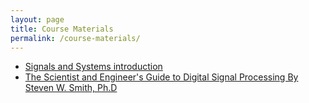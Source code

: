 ```yaml
---
layout: page
title: Course Materials
permalink: /course-materials/
---
```


* [Signals and Systems introduction](https://ocw.mit.edu/resources/res-6-007-signals-and-systems-spring-2011/)
* [The Scientist and Engineer's Guide to Digital Signal Processing By Steven W. Smith, Ph.D](https://www.dspguide.com/ch5/1.htm)